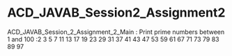 # ACD_JAVAB_Session2_Assignment2
ACD_JAVAB_Session_2_Assignment_2_Main : Print prime numbers between 1 and 100
:2 3 5 7 11 13 17 19 23 29 31 37 41 43 47 53 59 61 67 71 73 79 83 89 97

